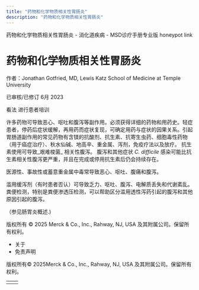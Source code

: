 ```yaml
---
title: "药物和化学物质相关性胃肠炎"
description: "药物和化学物质相关性胃肠炎"
---
```


﻿药物和化学物质相关性胃肠炎 \- 消化道疾病 \- MSD诊疗手册专业版 honeypot link

# 药物和化学物质相关性胃肠炎

作者：Jonathan Gotfried, MD, Lewis Katz School of Medicine at Temple University

已审核/已修订 6月 2023

看法 进行患者培训

许多药物可导致恶心、呕吐和腹泻等副作用。必须获得详细的药物和用药史。轻症患者，停药后症状缓解，再用药而症状复现，可确定用药与症状的因果关系。引起胃肠道副作用的常见药物有含镁的抗酸剂、抗生素、抗寄生虫药、细胞毒性药物（用于癌症治疗）、秋水仙碱、地高辛、重金属、泻剂，免疫疗法以及放疗。 抗生素使用可导致_艰难梭菌_ 相关性腹泻。 腹泻和其他症状 _C. difficile_ 感染可能比抗生素相关性腹泻更严重，并且在完成或停用抗生素后仍会持续存在。

医源性、事故性或蓄意重金属中毒常导致恶心、呕吐、腹痛和腹泻。

滥用缓泻剂（有时患者否认）可导致乏力、呕吐、腹泻、电解质丢失和代谢紊乱。粪便检测，特别是粪便渗透压检测，可以帮助区分滥用透性泻药引起的腹泻和其他原因引起的腹泻。

（参见肠胃炎概述.)



版权所有 © 2025
Merck & Co., Inc., Rahway, NJ, USA 及其附属公司。保留所有权利。

- 关于
- 免责声明

版权所有© 2025Merck & Co., Inc., Rahway, NJ, USA 及其附属公司。保留所有权利。

|     |     |
| --- | --- |
|  |  |